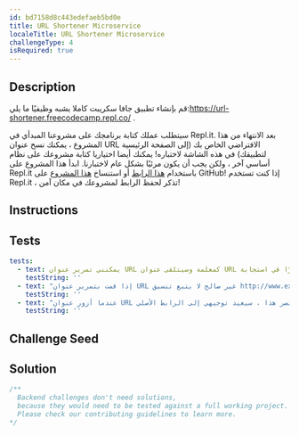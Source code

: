 ```yaml
---
id: bd7158d8c443edefaeb5bd0e
title: URL Shortener Microservice
localeTitle: URL Shortener Microservice
challengeType: 4
isRequired: true
---
```


## Description
<section id='description'> 
قم بإنشاء تطبيق جافا سكريبت كاملا يشبه وظيفيًا ما يلي:<a href='https://url-shortener.freecodecamp.repl.co/' target='_blank'>https://url-shortener.freecodecamp.repl.co/</a>  .
 
سيتطلب عملك كتابة برنامجك على مشروعنا المبدأي في Repl.it. بعد الانتهاء من هذا المشروع ، يمكنك نسخ عنوان URL الافتراضي الخاص بك (إلى الصفحة الرئيسية لتطبيقك) في هذه الشاشة لاختباره!
يمكنك أيضا اختياريا كتابة مشروعك على نظام أساسي آخر ، ولكن يجب أن يكون مرئيًا بشكل عام لاختبارنا. 
ابدأ هذا المشروع على Repl.it باستخدام <a href='https://repl.it/github/freeCodeCamp/boilerplate-project-urlshortener' target='_blank'>هذا الرابط</a> أو استنساخ <a href='https://github.com/freeCodeCamp/boilerplate-project-urlshortener/'>هذا المشروع</a> على GitHub! إذا كنت تستخدم Repl.it ، تذكر لحفظ الرابط لمشروعك في مكان آمن! 
</section>

## Instructions
<section id='instructions'> 

</section>

## Tests
<section id='tests'>

```yml
tests:
  - text: يمكنني تمرير عنوان URL كمعلمة وسيتلقى عنوان URL مختصرًا في استجابة JSON.
    testString: ''
  - text: "إذا قمت بتمرير عنوان URL غير صالح لا يتبع تنسيق http://www.example.com الصالح ، فستتضمن استجابة JSON خطأً بدلاً من ذلك"
    testString: ''
  - text: "عندما أزور عنوان URL المختصر هذا ، سيعيد توجيهي إلى الرابط الأصلي."
    testString: ''

```

</section>

## Challenge Seed
<section id='challengeSeed'>

</section>

## Solution
<section id='solution'>

```js
/**
  Backend challenges don't need solutions, 
  because they would need to be tested against a full working project. 
  Please check our contributing guidelines to learn more.
*/
```

</section>
